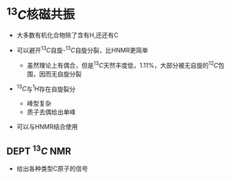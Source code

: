 # $^{13}C$核磁共振
- 大多数有机化合物除了含有H,还还有C
- 可以避开$^{13}C$自旋-$^{13}C$自旋分裂，比HNMR更简单
    - 虽然理论上有偶合，但是$^{13}C$天然丰度低，1.11%，大部分被无自旋的$^{12}C$包围，因而无自旋分裂
- $^{13}C$与$^{1}H$存在自旋裂分
    - 峰型复杂
    - 质子去偶给出单峰

- 可以与HNMR结合使用
## DEPT $^{13}C$ NMR

- 给出各种类型C原子的信号
